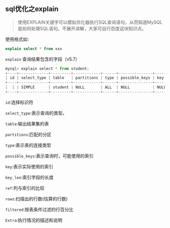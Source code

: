 ## sql优化之explain

> 使用EXPLAIN关键字可以模拟优化器执行SQL查询语句，从而知道MySQL是如何处理SQL语句。不展开讲解，大家可自行百度这块知识点。

使用格式如:

```sql
explain select * from xxx
```

`explain` 查询结果包含的字段（v5.7）

```javascript
mysql> explain select * from student;
+----+-------------+---------+------------+------+---------------+------+---------+------+------+----------+-------+
| id | select_type | table   | partitions | type | possible_keys | key  | key_len | ref  | rows | filtered | Extra |
+----+-------------+---------+------------+------+---------------+------+---------+------+------+----------+-------+
|  1 | SIMPLE      | student | NULL       | ALL  | NULL          | NULL | NULL    | NULL |    2 |   100.00 | NULL  |
+----+-------------+---------+------------+------+---------------+------+---------+------+------+----------+-------+
```

`id`:选择标识符

`select_type`:表示查询的类型。

`table`:输出结果集的表

`partitions`:匹配的分区

`type`:表示表的连接类型

`possible_keys`:表示查询时，可能使用的索引

`key`:表示实际使用的索引

`key_len`:索引字段的长度

`ref`:列与索引的比较

`rows`:扫描出的行数(估算的行数)

`filtered`:按表条件过滤的行百分比

`Extra`:执行情况的描述和说明